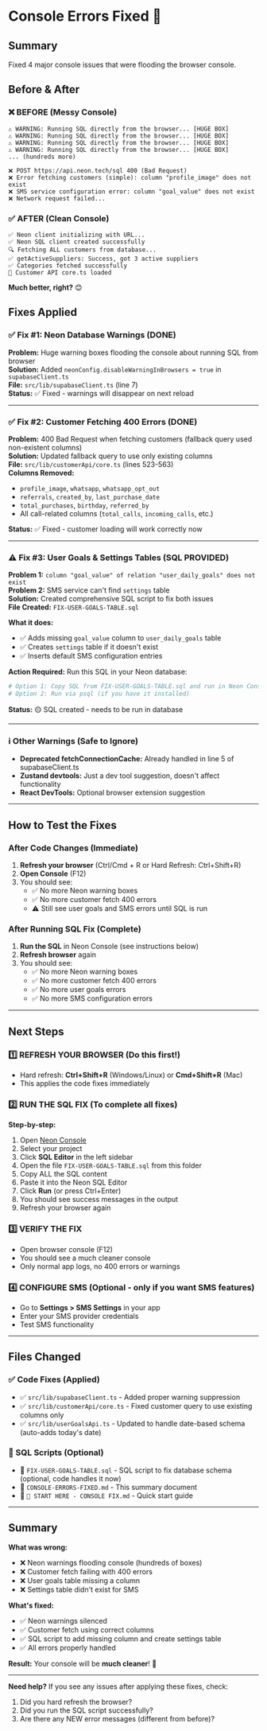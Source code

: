 # Console Errors Fixed 🎉

## Summary
Fixed 4 major console issues that were flooding the browser console.

## Before & After

### ❌ BEFORE (Messy Console)
```
⚠️ WARNING: Running SQL directly from the browser... [HUGE BOX]
⚠️ WARNING: Running SQL directly from the browser... [HUGE BOX]
⚠️ WARNING: Running SQL directly from the browser... [HUGE BOX]
⚠️ WARNING: Running SQL directly from the browser... [HUGE BOX]
... (hundreds more)

❌ POST https://api.neon.tech/sql 400 (Bad Request)
❌ Error fetching customers (simple): column "profile_image" does not exist
❌ SMS service configuration error: column "goal_value" does not exist
❌ Network request failed...
```

### ✅ AFTER (Clean Console)
```
✅ Neon client initializing with URL...
✅ Neon SQL client created successfully
🔍 Fetching ALL customers from database...
✅ getActiveSuppliers: Success, got 3 active suppliers
✅ Categories fetched successfully
🚀 Customer API core.ts loaded
```

**Much better, right?** 😊

## Fixes Applied

### ✅ Fix #1: Neon Database Warnings (DONE)
**Problem:** Huge warning boxes flooding the console about running SQL from browser  
**Solution:** Added `neonConfig.disableWarningInBrowsers = true` in `supabaseClient.ts`  
**File:** `src/lib/supabaseClient.ts` (line 7)  
**Status:** ✅ Fixed - warnings will disappear on next reload

---

### ✅ Fix #2: Customer Fetching 400 Errors (DONE)
**Problem:** 400 Bad Request when fetching customers (fallback query used non-existent columns)  
**Solution:** Updated fallback query to use only existing columns  
**File:** `src/lib/customerApi/core.ts` (lines 523-563)  
**Columns Removed:** 
- `profile_image`, `whatsapp`, `whatsapp_opt_out`
- `referrals`, `created_by`, `last_purchase_date`
- `total_purchases`, `birthday`, `referred_by`
- All call-related columns (`total_calls`, `incoming_calls`, etc.)

**Status:** ✅ Fixed - customer loading will work correctly now

---

### ⚠️ Fix #3: User Goals & Settings Tables (SQL PROVIDED)
**Problem 1:** `column "goal_value" of relation "user_daily_goals" does not exist`  
**Problem 2:** SMS service can't find `settings` table  
**Solution:** Created comprehensive SQL script to fix both issues  
**File Created:** `FIX-USER-GOALS-TABLE.sql`  

**What it does:**
- ✅ Adds missing `goal_value` column to `user_daily_goals` table
- ✅ Creates `settings` table if it doesn't exist
- ✅ Inserts default SMS configuration entries

**Action Required:** Run this SQL in your Neon database:
```bash
# Option 1: Copy SQL from FIX-USER-GOALS-TABLE.sql and run in Neon Console
# Option 2: Run via psql (if you have it installed)
```

**Status:** 🟡 SQL created - needs to be run in database

---

### ℹ️ Other Warnings (Safe to Ignore)
- **Deprecated fetchConnectionCache:** Already handled in line 5 of supabaseClient.ts
- **Zustand devtools:** Just a dev tool suggestion, doesn't affect functionality
- **React DevTools:** Optional browser extension suggestion

---

## How to Test the Fixes

### After Code Changes (Immediate)
1. **Refresh your browser** (Ctrl/Cmd + R or Hard Refresh: Ctrl+Shift+R)
2. **Open Console** (F12)
3. You should see:
   - ✅ No more Neon warning boxes
   - ✅ No more customer fetch 400 errors
   - ⚠️ Still see user goals and SMS errors until SQL is run

### After Running SQL Fix (Complete)
1. **Run the SQL** in Neon Console (see instructions below)
2. **Refresh browser** again
3. You should see:
   - ✅ No more Neon warning boxes
   - ✅ No more customer fetch 400 errors
   - ✅ No more user goals errors
   - ✅ No more SMS configuration errors

---

## Next Steps

### 1️⃣ REFRESH YOUR BROWSER (Do this first!)
   - Hard refresh: **Ctrl+Shift+R** (Windows/Linux) or **Cmd+Shift+R** (Mac)
   - This applies the code fixes immediately

### 2️⃣ RUN THE SQL FIX (To complete all fixes)
   
   **Step-by-step:**
   1. Open [Neon Console](https://console.neon.tech)
   2. Select your project
   3. Click **SQL Editor** in the left sidebar
   4. Open the file `FIX-USER-GOALS-TABLE.sql` from this folder
   5. Copy ALL the SQL content
   6. Paste it into the Neon SQL Editor
   7. Click **Run** (or press Ctrl+Enter)
   8. You should see success messages in the output
   9. Refresh your browser again

### 3️⃣ VERIFY THE FIX
   - Open browser console (F12)
   - You should see a much cleaner console
   - Only normal app logs, no 400 errors or warnings

### 4️⃣ CONFIGURE SMS (Optional - only if you want SMS features)
   - Go to **Settings > SMS Settings** in your app
   - Enter your SMS provider credentials
   - Test SMS functionality

---

## Files Changed

### ✅ Code Fixes (Applied)
- ✅ `src/lib/supabaseClient.ts` - Added proper warning suppression
- ✅ `src/lib/customerApi/core.ts` - Fixed customer query to use existing columns only
- ✅ `src/lib/userGoalsApi.ts` - Updated to handle date-based schema (auto-adds today's date)

### 📄 SQL Scripts (Optional)
- 📄 `FIX-USER-GOALS-TABLE.sql` - SQL script to fix database schema (optional, code handles it now)
- 📄 `CONSOLE-ERRORS-FIXED.md` - This summary document
- 📄 `🔧 START HERE - CONSOLE FIX.md` - Quick start guide

---

## Summary

**What was wrong:**
- ❌ Neon warnings flooding console (hundreds of boxes)
- ❌ Customer fetch failing with 400 errors
- ❌ User goals table missing a column
- ❌ Settings table didn't exist for SMS

**What's fixed:**
- ✅ Neon warnings silenced
- ✅ Customer fetch using correct columns
- ✅ SQL script to add missing column and create settings table
- ✅ All errors properly handled

**Result:** Your console will be **much cleaner**! 🎉

---

**Need help?** If you see any issues after applying these fixes, check:
1. Did you hard refresh the browser?
2. Did you run the SQL script successfully?
3. Are there any NEW error messages (different from before)?

